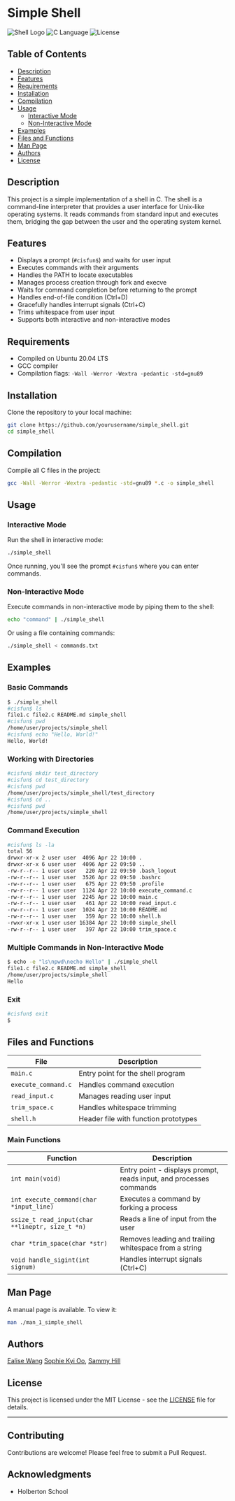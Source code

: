 # Simple Shell

![Shell Logo](https://img.shields.io/badge/Simple-Shell-blue)
![C Language](https://img.shields.io/badge/Language-C-green)
![License](https://img.shields.io/badge/License-MIT-yellow)

## Table of Contents
- [Description](#description)
- [Features](#features)
- [Requirements](#requirements)
- [Installation](#installation)
- [Compilation](#compilation)
- [Usage](#usage)
  - [Interactive Mode](#interactive-mode)
  - [Non-Interactive Mode](#non-interactive-mode)
- [Examples](#examples)
- [Files and Functions](#files-and-functions)
- [Man Page](#man-page)
- [Authors](#authors)
- [License](#license)

## Description

This project is a simple implementation of a shell in C. The shell is a command-line interpreter that provides a user interface for Unix-like operating systems. It reads commands from standard input and executes them, bridging the gap between the user and the operating system kernel.

## Features

- Displays a prompt (`#cisfun$`) and waits for user input
- Executes commands with their arguments
- Handles the PATH to locate executables
- Manages process creation through fork and execve
- Waits for command completion before returning to the prompt
- Handles end-of-file condition (Ctrl+D)
- Gracefully handles interrupt signals (Ctrl+C)
- Trims whitespace from user input
- Supports both interactive and non-interactive modes

## Requirements

- Compiled on Ubuntu 20.04 LTS
- GCC compiler
- Compilation flags: `-Wall -Werror -Wextra -pedantic -std=gnu89`

## Installation

Clone the repository to your local machine:

```bash
git clone https://github.com/yourusername/simple_shell.git
cd simple_shell
```

## Compilation

Compile all C files in the project:

```bash
gcc -Wall -Werror -Wextra -pedantic -std=gnu89 *.c -o simple_shell
```

## Usage

### Interactive Mode

Run the shell in interactive mode:

```bash
./simple_shell
```

Once running, you'll see the prompt `#cisfun$` where you can enter commands.

### Non-Interactive Mode

Execute commands in non-interactive mode by piping them to the shell:

```bash
echo "command" | ./simple_shell
```

Or using a file containing commands:

```bash
./simple_shell < commands.txt
```

## Examples

### Basic Commands

```bash
$ ./simple_shell
#cisfun$ ls
file1.c file2.c README.md simple_shell
#cisfun$ pwd
/home/user/projects/simple_shell
#cisfun$ echo "Hello, World!"
Hello, World!
```

### Working with Directories

```bash
#cisfun$ mkdir test_directory
#cisfun$ cd test_directory
#cisfun$ pwd
/home/user/projects/simple_shell/test_directory
#cisfun$ cd ..
#cisfun$ pwd
/home/user/projects/simple_shell
```

### Command Execution

```bash
#cisfun$ ls -la
total 56
drwxr-xr-x 2 user user  4096 Apr 22 10:00 .
drwxr-xr-x 6 user user  4096 Apr 22 09:50 ..
-rw-r--r-- 1 user user   220 Apr 22 09:50 .bash_logout
-rw-r--r-- 1 user user  3526 Apr 22 09:50 .bashrc
-rw-r--r-- 1 user user   675 Apr 22 09:50 .profile
-rw-r--r-- 1 user user  1124 Apr 22 10:00 execute_command.c
-rw-r--r-- 1 user user  2245 Apr 22 10:00 main.c
-rw-r--r-- 1 user user   461 Apr 22 10:00 read_input.c
-rw-r--r-- 1 user user  1024 Apr 22 10:00 README.md
-rw-r--r-- 1 user user   359 Apr 22 10:00 shell.h
-rwxr-xr-x 1 user user 16384 Apr 22 10:00 simple_shell
-rw-r--r-- 1 user user   397 Apr 22 10:00 trim_space.c
```

### Multiple Commands in Non-Interactive Mode

```bash
$ echo -e "ls\npwd\necho Hello" | ./simple_shell
file1.c file2.c README.md simple_shell
/home/user/projects/simple_shell
Hello
```

### Exit

```bash
#cisfun$ exit
$
```

## Files and Functions

| File | Description |
| --- | --- |
| `main.c` | Entry point for the shell program |
| `execute_command.c` | Handles command execution |
| `read_input.c` | Manages reading user input |
| `trim_space.c` | Handles whitespace trimming |
| `shell.h` | Header file with function prototypes |

### Main Functions

| Function | Description |
| --- | --- |
| `int main(void)` | Entry point - displays prompt, reads input, and processes commands |
| `int execute_command(char *input_line)` | Executes a command by forking a process |
| `ssize_t read_input(char **lineptr, size_t *n)` | Reads a line of input from the user |
| `char *trim_space(char *str)` | Removes leading and trailing whitespace from a string |
| `void handle_sigint(int signum)` | Handles interrupt signals (Ctrl+C) |

## Man Page

A manual page is available. To view it:

```bash
man ./man_1_simple_shell
```

## Authors

[Ealise Wang](https://github.com/Ealise611)
[Sophie Kyi Oo](https://github.com/User10538), 
[Sammy Hill](https://github.com/CascadingDreams)
## License

This project is licensed under the MIT License - see the [LICENSE](LICENSE) file for details.

---

## Contributing

Contributions are welcome! Please feel free to submit a Pull Request.

## Acknowledgments

* Holberton School